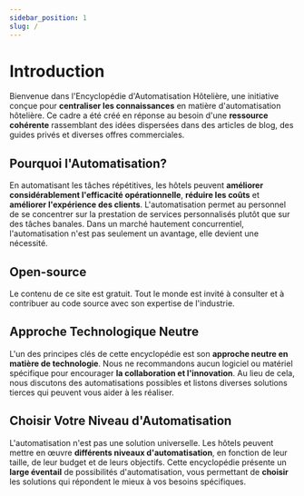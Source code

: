 ```yaml
---
sidebar_position: 1
slug: /
---
```


# Introduction

Bienvenue dans l'Encyclopédie d'Automatisation Hôtelière, une initiative conçue pour **centraliser les connaissances** en matière d'automatisation hôtelière. Ce cadre a été créé en réponse au besoin d'une **ressource cohérente** rassemblant des idées dispersées dans des articles de blog, des guides privés et diverses offres commerciales.

## Pourquoi l'Automatisation?

En automatisant les tâches répétitives, les hôtels peuvent **améliorer considérablement l'efficacité opérationnelle**, **réduire les coûts** et **améliorer l'expérience des clients**. L'automatisation permet au personnel de se concentrer sur la prestation de services personnalisés plutôt que sur des tâches banales. Dans un marché hautement concurrentiel, l'automatisation n'est pas seulement un avantage, elle devient une nécessité.

## Open-source 

Le contenu de ce site est gratuit. Tout le monde est invité à consulter et à contribuer au code source avec son expertise de l'industrie.

## Approche Technologique Neutre

L'un des principes clés de cette encyclopédie est son **approche neutre en matière de technologie**. Nous ne recommandons aucun logiciel ou matériel spécifique pour encourager **la collaboration et l'innovation**. Au lieu de cela, nous discutons des automatisations possibles et listons diverses solutions tierces qui peuvent vous aider à les réaliser.

## Choisir Votre Niveau d'Automatisation

L'automatisation n'est pas une solution universelle. Les hôtels peuvent mettre en œuvre **différents niveaux d'automatisation**, en fonction de leur taille, de leur budget et de leurs objectifs. Cette encyclopédie présente un **large éventail** de possibilités d'automatisation, vous permettant de **choisir** les solutions qui répondent le mieux à vos besoins spécifiques.
